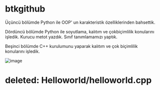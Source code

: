 # btkgithub

Üçüncü bölümde Python ile OOP' un karakteristik özelliklerinden bahsettik.

Dördüncü bölümde Python ile soyutlama, kalıtım ve çokbiçimlilik konularını işledik. Kurucu metot yazdık. Sınıf tanımlamamızı yaptık.

Beşinci bölümde C++ kurulumunu yaparak kalıtım ve çok biçimlilik konularını işledik.

![image](https://github.com/user-attachments/assets/3bd26ad8-5695-437a-8451-fd74a23873ac)

#	deleted:    Helloworld/helloworld.cpp
